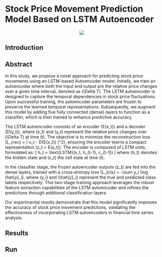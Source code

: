 <!--
 * @Author: hibana2077 hibana2077@gmail.com
 * @Date: 2024-05-16 22:56:10
 * @LastEditors: hibana2077 hibana2077@gmail.com
 * @LastEditTime: 2024-05-17 11:30:26
 * @FilePath: \Encoder-Decoder-time-series-predit-model\README.md
 * @Description: 这是默认设置,请设置`customMade`, 打开koroFileHeader查看配置 进行设置: https://github.com/OBKoro1/koro1FileHeader/wiki/%E9%85%8D%E7%BD%AE
-->
# Stock Price Movement Prediction Model Based on LSTM Autoencoder

<p align="center">
    <img src="https://skillicons.dev/icons?i=pytorch,py,docker" /><br>
</p>

## Introduction

## Abstract

In this study, we propose a novel approach for predicting stock price movements using an LSTM-based Autoencoder model. Initially, we train an autoencoder where both the input and output are the relative price changes over a given time interval, denoted as \(\Delta T\). The LSTM autoencoder is designed to capture the temporal dependencies in stock price fluctuations. Upon successful training, the autoencoder parameters are frozen to preserve the learned temporal representations. Subsequently, we augment this model by adding five fully connected (dense) layers to function as a classifier, which is then trained to enhance predictive accuracy.

The LSTM autoencoder consists of an encoder \(E(x_t)\) and a decoder \(D(y_t)\), where \(x_t\) and \(y_t\) represent the relative price changes over \(\Delta T\) at time \(t\). The objective is to minimize the reconstruction loss \(L_{rec} = \| x_t - D(E(x_t)) \|^2\), ensuring the encoder learns a compact representation \(z_t = E(x_t)\). The encoder is composed of LSTM units, formulated as:
\[ h_t = \text{LSTM}(x_t, h_{t-1}, c_{t-1}) \]
where \(h_t\) denotes the hidden state and \(c_t\) the cell state at time \(t\).

In the classifier stage, the frozen autoencoder outputs \(z_t\) are fed into the dense layers, trained with a cross-entropy loss \(L_{cls} = -\sum y_i \log \hat{y}_i\), where \(y_i\) and \(\hat{y}_i\) represent the true and predicted class labels respectively. This two-stage training approach leverages the robust feature extraction capabilities of the LSTM autoencoder and refines the predictions through additional classification layers.

Our experimental results demonstrate that this model significantly improves the accuracy of stock price movement predictions, validating the effectiveness of incorporating LSTM autoencoders in financial time series analysis.

## Results

## Run